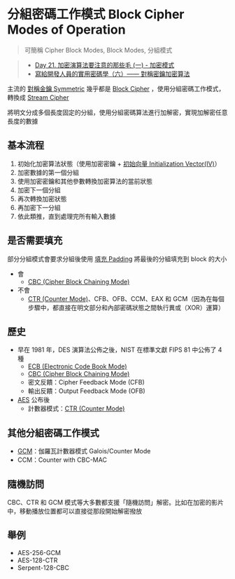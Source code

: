 # 分組密碼工作模式 Block Cipher Modes of Operation
> 可簡稱 Cipher Block Modes, Block Modes, 分組模式

> - [Day 21. 加密演算法要注意的那些毛 (一) - 加密模式](https://ithelp.ithome.com.tw/articles/10249953)
> - [寫給開發人員的實用密碼學（六）—— 對稱密鑰加密算法](https://thiscute.world/posts/practical-cryptography-basics-6-symmetric-key-ciphers/)


主流的 [對稱金鑰 Symmetric](演算法/對稱金鑰%20Symmetric.md) 幾乎都是 [Block Cipher](演算法/Block%20Cipher.md) ，使用分組密碼工作模式，轉換成 [Stream Cipher](演算法/Stream%20Cipher.md)

將明文分成多個長度固定的分組，使用分組密碼算法進行加解密，實現加解密任意長度的數據



## 基本流程
1.   初始化加密算法狀態（使用加密密鑰 + [初始向量 Initialization Vector(IV)](演算法/初始向量%20Initialization%20Vector(IV).md)）
1.   加密數據的第一個分組
1.   使用加密密鑰和其他參數轉換加密算法的當前狀態
1.   加密下一個分組
1.  再次轉換加密狀態
1.   再加密下一分組
1.   依此類推，直到處理完所有輸入數據



## 是否需要填充
部分分組模式會要求分組後使用 [填充 Padding](演算法/填充%20Padding.md) 將最後的分組填充到 block 的大小
- 會
	- [CBC (Cipher Block Chaining Mode)](演算法/CBC%20(Cipher%20Block%20Chaining%20Mode).md)
- 不會
	- [CTR (Counter Mode)](CTR%20(Counter%20Mode).md)、CFB、OFB、CCM、EAX 和 GCM（因為在每個步驟中，都直接在明文部分和內部密碼狀態之間執行異或（XOR）運算）


## 歷史

- 早在 1981 年，DES 演算法公佈之後，NIST 在標準文獻 FIPS 81 中公佈了 4 種
	- [ECB (Electronic Code Book Mode)](演算法/ECB%20(Electronic%20Code%20Book%20Mode).md)
	- [CBC (Cipher Block Chaining Mode)](演算法/CBC%20(Cipher%20Block%20Chaining%20Mode).md)
	-  密文反饋：Cipher Feedback Mode (CFB)
	-  輸出反饋：Output Feedback Mode (OFB)
- [AES](演算法/AES.md) 公布後
	- 計數器模式：[CTR (Counter Mode)](CTR%20(Counter%20Mode).md)

## 其他分組密碼工作模式
- [GCM](GCM.md)：伽羅瓦計數器模式 Galois/Counter Mode
- CCM：Counter with CBC-MAC


## 隨機訪問
CBC、CTR 和 GCM 模式等大多數都支援「隨機訪問」解密。比如在加密的影片中，移動播放位置都可以直接從那段開始解密撥放


## 舉例

- AES-256-GCM
- AES-128-CTR
- Serpent-128-CBC